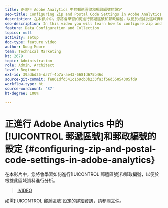 ```yaml
---
title: 正進行 Adobe Analytics 中的郵遞區號和郵政編號的設定
seo-title: Configuring Zip and Postal Code Settings in Adobe Analytics
description: 在本影片中，您將會學習如何進行郵遞區號和郵政編號，以便於根據此區域資料進行分析。
seo-description: In this video you will learn how to configure zip and postal code settings, so that you can do analysis based on this region data.
feature: Data Configuration and Collection
topics: null
activity: setup
doc-type: feature video
author: Doug Moore
team: Technical Marketing
kt: 2679
topic: Administration
role: Admin, Architect
level: Beginner
exl-id: 39adbd25-da7f-4b7a-ae43-6681d675b46d
source-git-commit: fe861dfd541c1b9cb3b233fa3f56d55054305fd9
workflow-type: ht
source-wordcount: '87'
ht-degree: 100%

---
```


# 正進行 Adobe Analytics 中的[!UICONTROL 郵遞區號]和郵政編號的設定 {#configuring-zip-and-postal-code-settings-in-adobe-analytics}

在本影片中，您將會學習如何進行[!UICONTROL 郵遞區號]和郵政編號，以便於根據此區域資料進行分析。

>[!VIDEO](https://video.tv.adobe.com/v/27051/?quality=12)

如需[!UICONTROL 郵遞區號]設定的詳細資訊，請參閱[文件](https://experienceleague.adobe.com/docs/analytics/components/dimensions/zip-code.html?lang=zh-Hant)。
